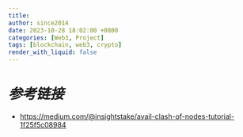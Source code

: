 ```yaml
---
title: 
author: since2014
date: 2023-10-28 18:02:00 +0800
categories: [Web3, Project]
tags: [blockchain, web3, crypto]
render_with_liquid: false
---
```


# *参考链接*

+ https://medium.com/@insightstake/avail-clash-of-nodes-tutorial-1f25f5c08984